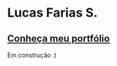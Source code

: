 # Lucas Farias S.

## [Conheça meu portfólio](https://fariaslucas-mkt.github.io/)

Em construção :)
